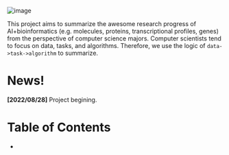 ![image](https://github.com/HongxinXiang/awesome-ai-bioinformatics/blob/master/asset/logo.png)



This project aims to summarize the awesome research progress of AI+bioinformatics (e.g. molecules, proteins, transcriptional profiles, genes) from the perspective of computer science majors. Computer scientists tend to focus on data, tasks, and algorithms. Therefore, we use the logic of `data->task->algorithm` to summarize.



# News!

**[2022/08/28]** Project begining.



# Table of Contents

- 